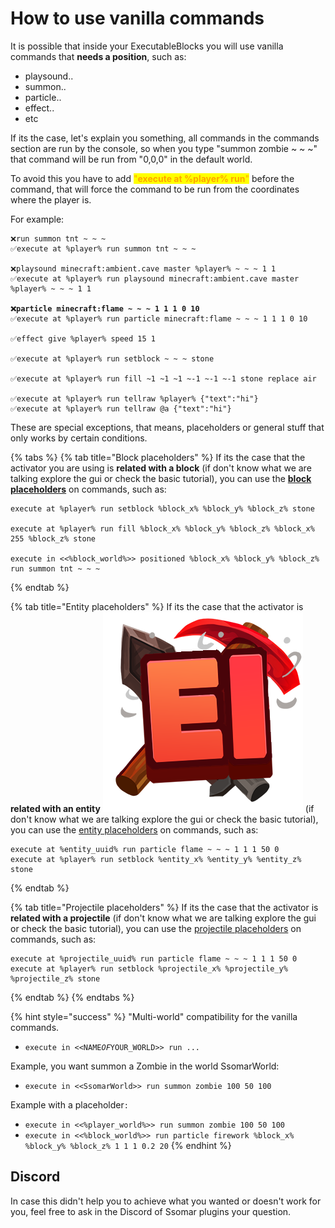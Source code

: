 # How to use vanilla commands

It is possible that inside your ExecutableBlocks you will use vanilla commands that **needs a position**, such as:

* playsound..
* summon..
* particle..
* effect..
* etc

If its the case, let's explain you something, all commands in the commands section are run by the console, so when you type "summon zombie \~ \~ \~" that command will be run from "0,0,0" in the default world.&#x20;

To avoid this you have to add <mark style="color:orange;">"</mark><mark style="color:orange;">**execute at %player% run**</mark><mark style="color:orange;">"</mark> before the command, that will force the command to be run from the coordinates where the player is.

For example:

<pre><code>❌run summon tnt ~ ~ ~ 
✅execute at %player% run summon tnt ~ ~ ~

❌playsound minecraft:ambient.cave master %player% ~ ~ ~ 1 1
✅execute at %player% run playsound minecraft:ambient.cave master %player% ~ ~ ~ 1 1

<strong>❌particle minecraft:flame ~ ~ ~ 1 1 1 0 10
</strong>✅execute at %player% run particle minecraft:flame ~ ~ ~ 1 1 1 0 10

✅effect give %player% speed 15 1

✅execute at %player% run setblock ~ ~ ~ stone

✅execute at %player% run fill ~1 ~1 ~1 ~-1 ~-1 ~-1 stone replace air

✅execute at %player% run tellraw %player% {"text":"hi"}
✅execute at %player% run tellraw @a {"text":"hi"}
</code></pre>



These are special exceptions, that means, placeholders or general stuff that only works by certain conditions.

{% tabs %}
{% tab title="Block placeholders" %}
If its the case that the activator you are using is **related with a block** (if don't know what we are talking explore the gui or check the basic tutorial), you can use the [**block placeholders**](../../../tools-for-all-plugins-score/placeholders.md#block-placeholders) on commands, such as:

```
execute at %player% run setblock %block_x% %block_y% %block_z% stone

execute at %player% run fill %block_x% %block_y% %block_z% %block_x% 255 %block_z% stone

execute in <<%block_world%>> positioned %block_x% %block_y% %block_z% run summon tnt ~ ~ ~
```
{% endtab %}

{% tab title="Entity placeholders" %}
If its the case that the activator is **related with an entity** <img src="../../../.gitbook/assets/Executable Items Color3.png" alt="" data-size="line"> (if don't know what we are talking explore the gui or check the basic tutorial), you can use the [entity placeholders](../../../tools-for-all-plugins-score/placeholders.md#target-entity-placeholders) on commands, such as:

```
execute at %entity_uuid% run particle flame ~ ~ ~ 1 1 1 50 0
execute at %player% run setblock %entity_x% %entity_y% %entity_z% stone
```
{% endtab %}

{% tab title="Projectile placeholders" %}
If its the case that the activator is **related with a projectile** (if don't know what we are talking explore the gui or check the basic tutorial), you can use the [projectile placeholders](../../../tools-for-all-plugins-score/placeholders.md#projectile-placeholders) on commands, such as:

```
execute at %projectile_uuid% run particle flame ~ ~ ~ 1 1 1 50 0
execute at %player% run setblock %projectile_x% %projectile_y% %projectile_z% stone
```
{% endtab %}
{% endtabs %}

{% hint style="success" %}
"Multi-world" compatibility for the vanilla commands.

* `execute in <<NAME`_`OF`_`YOUR_WORLD>> run ...`

Example, you want summon a Zombie in the world SsomarWorld:

* `execute in <<SsomarWorld>> run summon zombie 100 50 100`

Example with a placeholder`:`

* `execute in <<%player_world%>> run summon zombie 100 50 100`
* `execute in <<%block_world%>> run particle firework %block_x% %block_y% %block_z% 1 1 1 0.2 20`
{% endhint %}

## Discord

In case this didn't help you to achieve what you wanted or doesn't work for you, feel free to ask in the Discord of Ssomar plugins your question.
